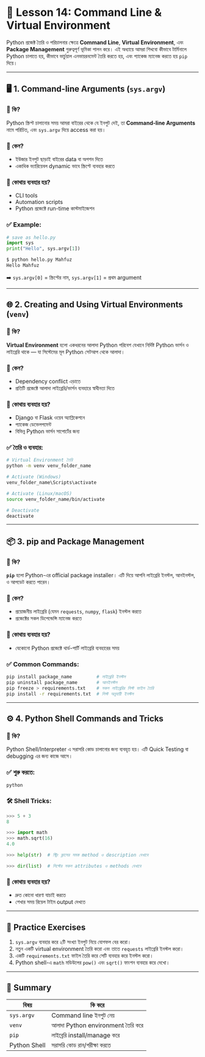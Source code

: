
# 📘 Lesson 14: Command Line & Virtual Environment

Python প্রজেক্ট তৈরি ও পরিচালনার ক্ষেত্রে **Command Line**, **Virtual Environment**, এবং **Package Management** গুরুত্বপূর্ণ ভূমিকা পালন করে। এই অধ্যায়ে আমরা শিখবো কীভাবে টার্মিনালে Python চালাতে হয়, কীভাবে ভার্চুয়াল এনভায়রনমেন্ট তৈরি করতে হয়, এবং প্যাকেজ ম্যানেজ করতে হয় `pip` দিয়ে।

---

## 🖥️ 1. Command-line Arguments (`sys.argv`)

### 📌 কি?

Python স্ক্রিপ্ট চালানোর সময় আমরা বাইরের থেকে যে ইনপুট দেই, তা **Command-line Arguments** নামে পরিচিত, এবং `sys.argv` দিয়ে access করা হয়।

### 📌 কেন?

* ইউজার ইনপুট ছাড়াই বাইরের data বা অপশন দিতে
* একাধিক ভ্যারিয়েবল dynamic ভাবে স্ক্রিপ্টে ব্যবহার করতে

### 📌 কোথায় ব্যবহার হয়?

* CLI tools
* Automation scripts
* Python প্রজেক্টে run-time কাস্টমাইজেশন

### ✅ Example:

```python
# save as hello.py
import sys
print("Hello", sys.argv[1])
```

```bash
$ python hello.py Mahfuz
Hello Mahfuz
```

➡️ `sys.argv[0]` = স্ক্রিপ্টের নাম, `sys.argv[1]` = প্রথম argument

---

## 🌐 2. Creating and Using Virtual Environments (`venv`)

### 📌 কি?

**Virtual Environment** হলো একধরনের আলাদা Python পরিবেশ যেখানে নির্দিষ্ট Python ভার্সন ও লাইব্রেরি থাকে — যা সিস্টেমের মূল Python সেটআপ থেকে আলাদা।

### 📌 কেন?

* Dependency conflict এড়াতে
* প্রতিটি প্রজেক্টে আলাদা লাইব্রেরি/ভার্সন ব্যবহারে স্বাধীনতা দিতে

### 📌 কোথায় ব্যবহার হয়?

* Django বা Flask ওয়েব অ্যাপ্লিকেশনে
* প্যাকেজ ডেভেলপমেন্ট
* বিভিন্ন Python ভার্সন সাপোর্টের জন্য

### ✅ তৈরি ও ব্যবহার:

```bash
# Virtual Environment তৈরি
python -m venv venv_folder_name

# Activate (Windows)
venv_folder_name\Scripts\activate

# Activate (Linux/macOS)
source venv_folder_name/bin/activate

# Deactivate
deactivate
```

---

## 📦 3. pip and Package Management

### 📌 কি?

**`pip`** হলো Python-এর official package installer। এটি দিয়ে আপনি লাইব্রেরি ইনস্টল, আনইনস্টল, ও আপডেট করতে পারেন।

### 📌 কেন?

* প্রয়োজনীয় লাইব্রেরি (যেমন `requests`, `numpy`, `flask`) ইনস্টল করতে
* প্রজেক্টের সকল ডিপেন্ডেন্সি ম্যানেজ করতে

### 📌 কোথায় ব্যবহার হয়?

* যেকোনো Python প্রজেক্টে থার্ড-পার্টি লাইব্রেরি ব্যবহারের সময়

### ✅ Common Commands:

```bash
pip install package_name         # লাইব্রেরি ইনস্টল
pip uninstall package_name       # আনইনস্টল
pip freeze > requirements.txt    # সকল লাইব্রেরির লিস্ট ফাইল তৈরি
pip install -r requirements.txt  # লিস্ট অনুযায়ী ইনস্টল
```

---

## ⚙️ 4. Python Shell Commands and Tricks

### 📌 কি?

Python Shell/Interpreter এ সরাসরি কোড চালানোর জন্য ব্যবহৃত হয়। এটি Quick Testing বা debugging এর জন্য কাজে আসে।

### ✅ শুরু করতে:

```bash
python
```

### 🛠️ Shell Tricks:

```python
>>> 5 + 3
8

>>> import math
>>> math.sqrt(16)
4.0

>>> help(str)  # স্ট্রিং ক্লাসের সমস্ত method ও description দেখাবে

>>> dir(list)  # লিস্টের সকল attributes ও methods দেখাবে
```

### 📌 কোথায় ব্যবহার হয়?

* দ্রুত কোনো ধারণা যাচাই করতে
* শেখার সময় রিয়েল টাইম output দেখতে

---

## 🧪 Practice Exercises

1. `sys.argv` ব্যবহার করে ২টি সংখ্যা ইনপুট নিয়ে যোগফল বের করো।
2. নতুন একটি virtual environment তৈরি করো এবং তাতে `requests` লাইব্রেরি ইনস্টল করো।
3. একটি `requirements.txt` ফাইল তৈরি করে সেটি ব্যবহার করে ইনস্টল করো।
4. Python shell-এ `math` মডিউলের `pow()` এবং `sqrt()` ফাংশন ব্যবহার করে দেখো।

---

## 🧠 Summary

| বিষয়         | কি করে                            |
| ------------ | --------------------------------- |
| `sys.argv`   | Command line ইনপুট নেয়            |
| `venv`       | আলাদা Python environment তৈরি করে |
| `pip`        | লাইব্রেরি install/manage করে      |
| Python Shell | সরাসরি কোড রান/পরীক্ষা করতে       |

